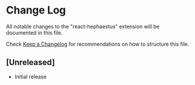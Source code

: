 # Change Log

All notable changes to the "react-hephaestus" extension will be documented in this file.

Check [Keep a Changelog](http://keepachangelog.com/) for recommendations on how to structure this file.

## [Unreleased]

- Initial release